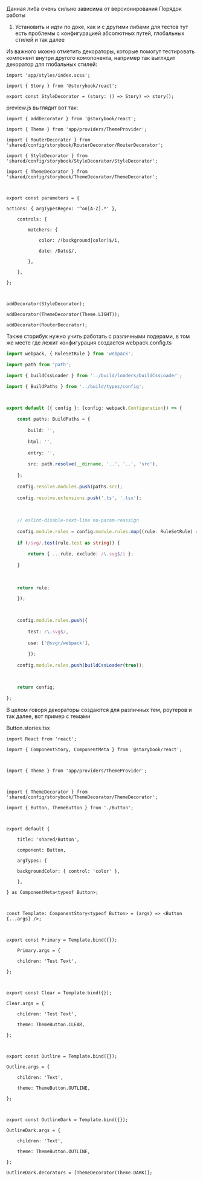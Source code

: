 Данная либа очень сильно зависима от версионирования
Порядок работы
1) Установить и идти по доке, как и с другими либами для тестов тут есть проблемы с конфигурацией абсолютных путей, глобальных стилей и так далее

Из важного можно отметить декораторы, которые помогут тестировать компонент внутри другого комопонента, например так выглядит декоратор для глобальных стилей:

```tsx
import 'app/styles/index.scss';

import { Story } from '@storybook/react';

export const StyleDecorator = (story: () => Story) => story();
```

preview.js выглядит вот так:
```tsx
import { addDecorator } from '@storybook/react';

import { Theme } from 'app/providers/ThemeProvider';

import { RouterDecorator } from 'shared/config/storybook/RouterDecorator/RouterDecorator';

import { StyleDecorator } from 'shared/config/storybook/StyleDecorator/StyleDecorator';

import { ThemeDecorator } from 'shared/config/storybook/ThemeDecorator/ThemeDecorator';

  

export const parameters = {

actions: { argTypesRegex: '^on[A-Z].*' },

	controls: {
		
		matchers: {
		
			color: /(background|color)$/i,
			
			date: /Date$/,
		
		},
	
	},

};

  

addDecorator(StyleDecorator);

addDecorator(ThemeDecorator(Theme.LIGHT));

addDecorator(RouterDecorator);
```

Также сторибук нужно учить работать с различными лодерами, в том же месте где лежит конфигурация создается webpack.config.ts
```ts
import webpack, { RuleSetRule } from 'webpack';

import path from 'path';

import { buildCssLoader } from '../build/loaders/buildCssLoader';

import { BuildPaths } from '../build/types/config';

  

export default ({ config }: {config: webpack.Configuration}) => {

	const paths: BuildPaths = {
	
		build: '',
		
		html: '',
		
		entry: '',
		
		src: path.resolve(__dirname, '..', '..', 'src'),
	
	};
	
	config.resolve.modules.push(paths.src);
	
	config.resolve.extensions.push('.ts', '.tsx');
	
	  
	
	// eslint-disable-next-line no-param-reassign
	
	config.module.rules = config.module.rules.map((rule: RuleSetRule) => {
	
	if (/svg/.test(rule.test as string)) {
	
		return { ...rule, exclude: /\.svg$/i };
	
	}
	
	  
	
	return rule;

	});

  

	config.module.rules.push({
	
		test: /\.svg$/,
		
		use: ['@svgr/webpack'],
		
		});
	
	config.module.rules.push(buildCssLoader(true));

  

	return config;

};
```

В целом говоря декораторы создаются для различных тем, роутеров и так далее, вот пример с темами

Button.stories.tsx
```tsx
import React from 'react';

import { ComponentStory, ComponentMeta } from '@storybook/react';

  

import { Theme } from 'app/providers/ThemeProvider';

  

import { ThemeDecorator } from 'shared/config/storybook/ThemeDecorator/ThemeDecorator';

import { Button, ThemeButton } from './Button';

  

export default {

	title: 'shared/Button',
	
	component: Button,
	
	argTypes: {
	
	backgroundColor: { control: 'color' },
	
	},

} as ComponentMeta<typeof Button>;

  

const Template: ComponentStory<typeof Button> = (args) => <Button {...args} />;

  

export const Primary = Template.bind({});

	Primary.args = {
	
	children: 'Test Text',

};

  

export const Clear = Template.bind({});

Clear.args = {

	children: 'Test Text',
	
	theme: ThemeButton.CLEAR,

};

  

export const Outline = Template.bind({});

Outline.args = {

	children: 'Text',
	
	theme: ThemeButton.OUTLINE,

};

  

export const OutlineDark = Template.bind({});

OutlineDark.args = {

	children: 'Text',
	
	theme: ThemeButton.OUTLINE,

};

OutlineDark.decorators = [ThemeDecorator(Theme.DARK)];
```

